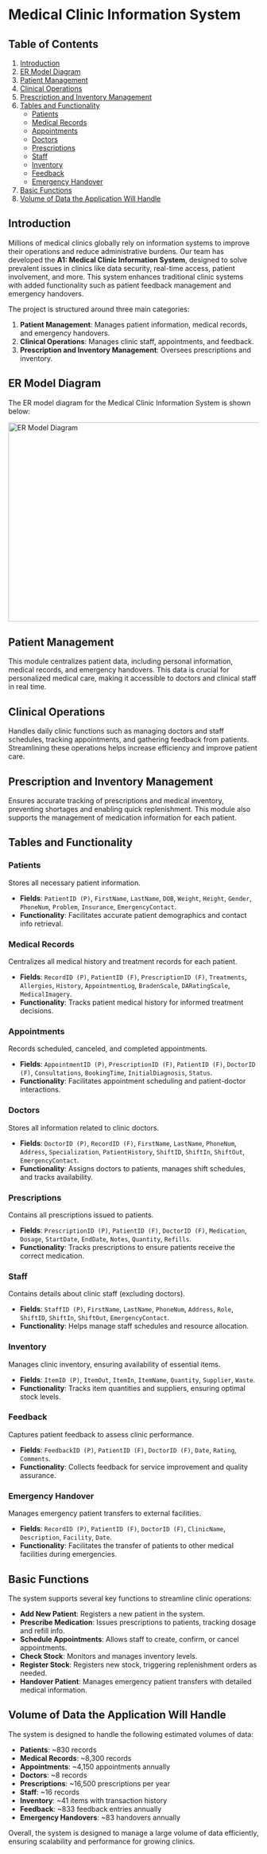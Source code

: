# Medical Clinic Information System

## Table of Contents
1. [Introduction](#introduction)
2. [ER Model Diagram](#er-model-diagram)
3. [Patient Management](#patient-management)
4. [Clinical Operations](#clinical-operations)
5. [Prescription and Inventory Management](#prescription-and-inventory-management)
6. [Tables and Functionality](#tables-and-functionality)
   - [Patients](#patients)
   - [Medical Records](#medical-records)
   - [Appointments](#appointments)
   - [Doctors](#doctors)
   - [Prescriptions](#prescriptions)
   - [Staff](#staff)
   - [Inventory](#inventory)
   - [Feedback](#feedback)
   - [Emergency Handover](#emergency-handover)
7. [Basic Functions](#basic-functions)
8. [Volume of Data the Application Will Handle](#volume-of-data-the-application-will-handle)

## Introduction
Millions of medical clinics globally rely on information systems to improve their operations and reduce administrative burdens. Our team has developed the **A1: Medical Clinic Information System**, designed to solve prevalent issues in clinics like data security, real-time access, patient involvement, and more. This system enhances traditional clinic systems with added functionality such as patient feedback management and emergency handovers.

The project is structured around three main categories:
1. **Patient Management**: Manages patient information, medical records, and emergency handovers.
2. **Clinical Operations**: Manages clinic staff, appointments, and feedback.
3. **Prescription and Inventory Management**: Oversees prescriptions and inventory.

## ER Model Diagram

The ER model diagram for the Medical Clinic Information System is shown below:

<img src="./A2%20ER%20Model%20_%20white.jpg" alt="ER Model Diagram" width="600" height="400" />

## Patient Management
This module centralizes patient data, including personal information, medical records, and emergency handovers. This data is crucial for personalized medical care, making it accessible to doctors and clinical staff in real time.

## Clinical Operations
Handles daily clinic functions such as managing doctors and staff schedules, tracking appointments, and gathering feedback from patients. Streamlining these operations helps increase efficiency and improve patient care.

## Prescription and Inventory Management
Ensures accurate tracking of prescriptions and medical inventory, preventing shortages and enabling quick replenishment. This module also supports the management of medication information for each patient.

## Tables and Functionality

### Patients
Stores all necessary patient information.
- **Fields**: `PatientID (P)`, `FirstName`, `LastName`, `DOB`, `Weight`, `Height`, `Gender`, `PhoneNum`, `Problem`, `Insurance`, `EmergencyContact`.
- **Functionality**: Facilitates accurate patient demographics and contact info retrieval.

### Medical Records
Centralizes all medical history and treatment records for each patient.
- **Fields**: `RecordID (P)`, `PatientID (F)`, `PrescriptionID (F)`, `Treatments`, `Allergies`, `History`, `AppointmentLog`, `BradenScale`, `DARatingScale`, `MedicalImagery`.
- **Functionality**: Tracks patient medical history for informed treatment decisions.

### Appointments
Records scheduled, canceled, and completed appointments.
- **Fields**: `AppointmentID (P)`, `PrescriptionID (F)`, `PatientID (F)`, `DoctorID (F)`, `Consultations`, `BookingTime`, `InitialDiagnosis`, `Status`.
- **Functionality**: Facilitates appointment scheduling and patient-doctor interactions.

### Doctors
Stores all information related to clinic doctors.
- **Fields**: `DoctorID (P)`, `RecordID (F)`, `FirstName`, `LastName`, `PhoneNum`, `Address`, `Specialization`, `PatientHistory`, `ShiftID`, `ShiftIn`, `ShiftOut`, `EmergencyContact`.
- **Functionality**: Assigns doctors to patients, manages shift schedules, and tracks availability.

### Prescriptions
Contains all prescriptions issued to patients.
- **Fields**: `PrescriptionID (P)`, `PatientID (F)`, `DoctorID (F)`, `Medication`, `Dosage`, `StartDate`, `EndDate`, `Notes`, `Quantity`, `Refills`.
- **Functionality**: Tracks prescriptions to ensure patients receive the correct medication.

### Staff
Contains details about clinic staff (excluding doctors).
- **Fields**: `StaffID (P)`, `FirstName`, `LastName`, `PhoneNum`, `Address`, `Role`, `ShiftID`, `ShiftIn`, `ShiftOut`, `EmergencyContact`.
- **Functionality**: Helps manage staff schedules and resource allocation.

### Inventory
Manages clinic inventory, ensuring availability of essential items.
- **Fields**: `ItemID (P)`, `ItemOut`, `ItemIn`, `ItemName`, `Quantity`, `Supplier`, `Waste`.
- **Functionality**: Tracks item quantities and suppliers, ensuring optimal stock levels.

### Feedback
Captures patient feedback to assess clinic performance.
- **Fields**: `FeedbackID (P)`, `PatientID (F)`, `DoctorID (F)`, `Date`, `Rating`, `Comments`.
- **Functionality**: Collects feedback for service improvement and quality assurance.

### Emergency Handover
Manages emergency patient transfers to external facilities.
- **Fields**: `RecordID (P)`, `PatientID (F)`, `DoctorID (F)`, `ClinicName`, `Description`, `Facility`, `Date`.
- **Functionality**: Facilitates the transfer of patients to other medical facilities during emergencies.

## Basic Functions
The system supports several key functions to streamline clinic operations:
- **Add New Patient**: Registers a new patient in the system.
- **Prescribe Medication**: Issues prescriptions to patients, tracking dosage and refill info.
- **Schedule Appointments**: Allows staff to create, confirm, or cancel appointments.
- **Check Stock**: Monitors and manages inventory levels.
- **Register Stock**: Registers new stock, triggering replenishment orders as needed.
- **Handover Patient**: Manages emergency patient transfers with detailed medical information.

## Volume of Data the Application Will Handle
The system is designed to handle the following estimated volumes of data:
- **Patients**: ~830 records
- **Medical Records**: ~8,300 records
- **Appointments**: ~4,150 appointments annually
- **Doctors**: ~8 records
- **Prescriptions**: ~16,500 prescriptions per year
- **Staff**: ~16 records
- **Inventory**: ~41 items with transaction history
- **Feedback**: ~833 feedback entries annually
- **Emergency Handovers**: ~83 handovers annually

Overall, the system is designed to manage a large volume of data efficiently, ensuring scalability and performance for growing clinics.
